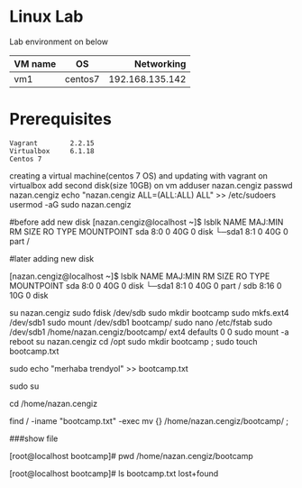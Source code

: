 
# Linux Lab

Lab environment on below



| VM name       | OS      |  Networking     | 
| ------------- |:------: | -----:          |
| vm1           | centos7 | 192.168.135.142 |


# Prerequisites

    Vagrant        2.2.15 
    Virtualbox     6.1.18 
    Centos 7
    
creating a virtual machine(centos 7 OS) and updating with vagrant on virtualbox
add second disk(size 10GB) on vm
adduser nazan.cengiz
passwd  nazan.cengiz
echo "nazan.cengiz  ALL=(ALL:ALL) ALL" >>  /etc/sudoers
usermod -aG sudo nazan.cengiz

#before add new disk
[nazan.cengiz@localhost ~]$ lsblk 
NAME   MAJ:MIN RM SIZE RO TYPE MOUNTPOINT
sda      8:0    0  40G  0 disk 
└─sda1   8:1    0  40G  0 part /


#later adding new disk

[nazan.cengiz@localhost ~]$ lsblk 
NAME   MAJ:MIN RM SIZE RO TYPE MOUNTPOINT
sda      8:0    0  40G  0 disk 
└─sda1   8:1    0  40G  0 part /
sdb      8:16   0  10G  0 disk

su nazan.cengiz
sudo fdisk /dev/sdb
sudo mkdir bootcamp
sudo mkfs.ext4 /dev/sdb1
sudo mount /dev/sdb1 bootcamp/
sudo nano /etc/fstab
sudo /dev/sdb1    /home/nazan.cengiz/bootcamp/    ext4  defaults 0 0
sudo mount -a
reboot
su nazan.cengiz
cd /opt
sudo mkdir bootcamp ; sudo touch bootcamp.txt  

sudo echo "merhaba trendyol" >> bootcamp.txt

sudo su

cd /home/nazan.cengiz 

find / -iname "bootcamp.txt" -exec mv {} /home/nazan.cengiz/bootcamp/ \;

###show file 

[root@localhost bootcamp]# pwd
/home/nazan.cengiz/bootcamp

[root@localhost bootcamp]# ls
bootcamp.txt  lost+found
